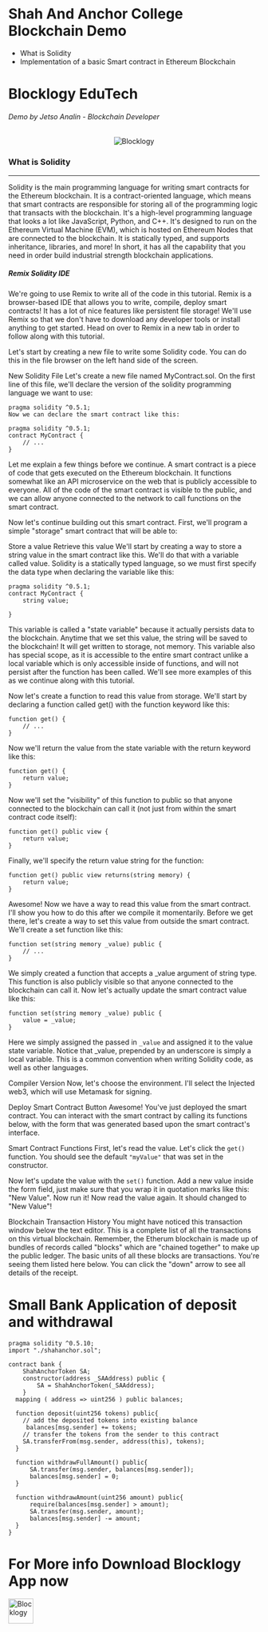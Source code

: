 # Shah And Anchor College Blockchain Demo


- What is Solidity
- Implementation of a basic Smart contract in Ethereum Blockchain


# Blocklogy EduTech
###### Demo by Jetso Analin - Blockchain Developer

<center> <img src="https://lh3.googleusercontent.com/QlQqejAQbV6b1oVX5ps2gG9QNROpAAGqnWLzTtA3iCSflBQ5uLprpOl2qdXO3WwHsUg" alt="Blocklogy"> </center>




### What is Solidity
                
---

Solidity is the main programming language for writing smart contracts for the Ethereum blockchain. It is a contract-oriented language, which means that smart contracts are responsible for storing all of the programming logic that transacts with the blockchain. It's a high-level programming language that looks a lot like JavaScript, Python, and C++. It's designed to run on the Ethereum Virtual Machine (EVM), which is hosted on Ethereum Nodes that are connected to the blockchain. It is statically typed, and supports inheritance, libraries, and more! In short, it has all the capability that you need in order build industrial strength blockchain applications.

##### Remix Solidity IDE
We're going to use Remix to write all of the code in this tutorial. Remix is a browser-based IDE that allows you to write, compile, deploy smart contracts! It has a lot of nice features like persistent file storage! We'll use Remix so that we don't have to download any developer tools or install anything to get started. Head on over to Remix in a new tab in order to follow along with this tutorial.

Let's start by creating a new file to write some Solidity code. You can do this in the file browser on the left hand side of the screen.

New Solidity File
Let's create a new file named MyContract.sol. On the first line of this file, we'll declare the version of the solidity programming language we want to use:

```
pragma solidity ^0.5.1;
Now we can declare the smart contract like this:

pragma solidity ^0.5.1;
contract MyContract {
    // ...
}
```
Let me explain a few things before we continue. A smart contract is a piece of code that gets executed on the Ethereum blockchain. It functions somewhat like an API microservice on the web that is publicly accessible to everyone. All of the code of the smart contract is visible to the public, and we can allow anyone connected to the network to call functions on the smart contract.

Now let's continue building out this smart contract. First, we'll program a simple "storage" smart contract that will be able to:

Store a value
Retrieve this value
We'll start by creating a way to store a string value in the smart contract like this. We'll do that with a variable called value. Solidity is a statically typed language, so we must first specify the data type when declaring the variable like this:

```
pragma solidity ^0.5.1;
contract MyContract {
    string value;

}
```
This variable is called a "state variable" because it actually persists data to the blockchain. Anytime that we set this value, the string will be saved to the blockchain! It will get written to storage, not memory. This variable also has special scope, as it is accessible to the entire smart contract unlike a local variable which is only accessible inside of functions, and will not persist after the function has been called. We'll see more examples of this as we continue along with this tutorial.

Now let's create a function to read this value from storage. We'll start by declaring a function called get() with the function keyword like this:

```
function get() {
    // ...
}
```
Now we'll return the value from the state variable with the return keyword like this:

```
function get() {
    return value;
}
```
Now we'll set the "visibility" of this function to public so that anyone connected to the blockchain can call it (not just from within the smart contract code itself):

```
function get() public view {
    return value;
}
```
Finally, we'll specify the return value string for the function:
```
function get() public view returns(string memory) {
    return value;
}
```
Awesome! Now we have a way to read this value from the smart contract. I'll show you how to do this after we compile it momentarily. Before we get there, let's create a way to set this value from outside the smart contract. We'll create a set function like this:
```
function set(string memory _value) public {
    // ...
}
```
We simply created a function that accepts a _value argument of string type. This function is also publicly visible so that anyone connected to the blockchain can call it. Now let's actually update the smart contract value like this:
```
function set(string memory _value) public {
    value = _value;
}
```
Here we simply assigned the passed in ```_value``` and assigned it to the value state variable. Notice that _value, prepended by an underscore is simply a local variable. This is a common convention when writing Solidity code, as well as other languages.


Compiler Version
Now, let's choose the environment. I'll select the Injected web3, which will use Metamask for signing.

Deploy Smart Contract Button
Awesome! You've just deployed the smart contract. You can interact with the smart contract by calling its functions below, with the form that was generated based upon the smart contract's interface.

Smart Contract Functions
First, let's read the value. Let's click the ```get()``` function. You should see the default ```"myValue"``` that was set in the constructor.

Now let's update the value with the ```set()``` function. Add a new value inside the form field, just make sure that you wrap it in quotation marks like this: "New Value". Now run it! Now read the value again. It should changed to "New Value"!

Blockchain Transaction History
You might have noticed this transaction window below the text editor. This is a complete list of all the transactions on this virtual blockchain. Remember, the Etherum blockchain is made up of bundles of records called "blocks" which are "chained together" to make up the public ledger. The basic units of all these blocks are transactions. You're seeing them listed here below. You can click the "down" arrow to see all details of the receipt.


# Small Bank Application of deposit and withdrawal

```
pragma solidity ^0.5.10;
import "./shahanchor.sol";

contract bank {
    ShahAnchorToken SA;
    constructor(address _SAAddress) public {
        SA = ShahAnchorToken(_SAAddress);
    }
  mapping ( address => uint256 ) public balances;

  function deposit(uint256 tokens) public{
    // add the deposited tokens into existing balance
     balances[msg.sender] += tokens;
    // transfer the tokens from the sender to this contract
    SA.transferFrom(msg.sender, address(this), tokens);
  }

  function withdrawFullAmount() public{
      SA.transfer(msg.sender, balances[msg.sender]);
      balances[msg.sender] = 0;
  }
  
  function withdrawAmount(uint256 amount) public{
      require(balances[msg.sender] > amount);
      SA.transfer(msg.sender, amount);
      balances[msg.sender] -= amount;
  }
}
```


# For More info Download Blocklogy App now

<a href= "https://play.google.com/store/apps/details?id=com.blocklogy.blocklogyapp"><img width=50px height=50px src="https://mondrian.mashable.com/uploads%252Fcard%252Fimage%252F475500%252Ff018ae30-f60a-43b7-a3fd-d9acec74849e.png%252Ffull-fit-in__950x534.png?signature=T8lnjwshIlXsatf7BSwU-PhthKQ=&source=https%3A%2F%2Fblueprint-api-production.s3.amazonaws.com" alt="Blocklogy"> </a>


